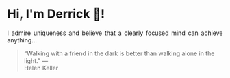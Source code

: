# Hi, I'm Derrick 👋!
<p align="justify">I admire uniqueness and believe that a clearly focused mind can achieve anything...</p> 
<!-- #quote-start -->
<blockquote>&ldquo;Walking with a friend in the dark is better than walking alone in the light.&rdquo; &mdash; <footer>Helen Keller</footer></blockquote>
<!-- #quote-end -->
